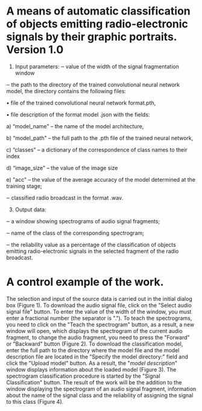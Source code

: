 # A means of automatic classification of objects emitting radio-electronic signals by their graphic portraits. Version 1.0

1. Input parameters:
‒ value of the width of the signal fragmentation window

‒ the path to the directory of the trained convolutional neural network model, the directory contains the following files:

• file of the trained convolutional neural network format.pth, 

• file description of the format model .json with the fields:

a) “model_name" – the name of the model architecture,

b) “model_path" – the full path to the .pth file of the trained neural network,

c) “classes" – a dictionary of the correspondence of class names to their index

d) “image_size" – the value of the image size

e) "acc" – the value of the average accuracy of the model determined at the training stage;

‒ classified radio broadcast in the format .wav.

3. Output data:

‒ a window showing spectrograms of audio signal fragments;

‒ name of the class of the corresponding spectrogram; 

‒ the reliability value as a percentage of the classification of objects emitting radio-electronic signals in the selected fragment of the radio broadcast.


# A control example of the work.
The selection and input of the source data is carried out in the initial dialog box (Figure 1). 
To download the audio signal file, click on the "Select audio signal file" button. To enter the value of the width of the window, you must enter a fractional number (the separator is ".").
To teach the spectrograms, you need to click on the "Teach the spectrogram" button, as a result, a new window will open, which displays the spectrogram of the current audio fragment, to change the audio fragment, you need to press the "Forward" or "Backward" button (Figure 2).
To download the classification model, enter the full path to the directory where the model file and the model description file are located in the "Specify the model directory:" 
field and click the "Upload model" button. As a result, the "*model description*" window displays information about the loaded model (Figure 3).
The spectrogram classification procedure is started by the "Signal Classification" button. 
The result of the work will be the addition to the window displaying the spectrogram of an audio signal fragment, information about the name of the signal class and the reliability of assigning the signal to this class (Figure 4).
